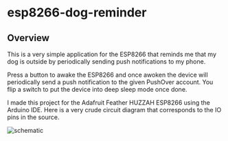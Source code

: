 # esp8266-dog-reminder
## Overview

This is a very simple application for the ESP8266 that reminds me that my dog is outside by periodically sending push notifications to my phone.

Press a button to awake the ESP8266 and once awoken the device will periodically send a push notification to the given PushOver account.  You flip a switch to put the device into deep sleep mode once done.

I made this project for the Adafruit Feather HUZZAH ESP8266 using the Arduino IDE.  Here is a very crude circuit diagram that corresponds to the IO pins in the source.

![schematic](https://user-images.githubusercontent.com/6789600/113876193-7ee03700-9785-11eb-9b85-967e0867b8ea.png)
